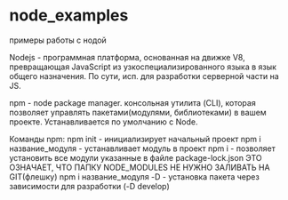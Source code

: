 # node_examples
примеры работы с нодой

Nodejs - программная платформа, основанная на движке V8, превращающая JavaScript из узкоспециализированного языка в язык общего назначения. По сути, исп. для разработки серверной части на JS.

npm - node package manager. консольная утилита (CLI), которая позволяет управлять пакетами(модулями, библиотеками) в вашем проекте.
Устанавливается по умолчанию с Node.

Команды npm:
npm init - инициализирует начальный проект
npm i название_модуля  - устанавливает модуль в проект
npm i - позволяет установить все модули указанные в файле package-lock.json  ЭТО ОЗНАЧАЕТ, ЧТО ПАПКУ NODE_MODULES НЕ НУЖНО ЗАЛИВАТЬ НА GIT(флешку)
npm i название_модуля -D   - установка пакета через зависимости для разработки (-D develop)
